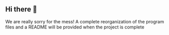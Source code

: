 ## Hi there 👋
We are really sorry for the mess! 
A complete reorganization of the program files and a README will be provided when the project is complete


